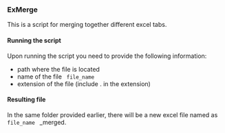 ### ExMerge

This is a script for merging together different excel tabs.

#### Running the script 

Upon running the script you need to provide the following information: 
- path where the file is located 
- name of the file <code> file_name </code> 
- extension of the file (include . in the extension) 

#### Resulting file 

In the same folder provided earlier, there will be a new excel file named as <code> file_name </code> _merged. 


